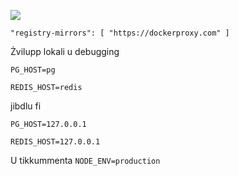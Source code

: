 ![](https://pub-b8db533c86124200a9d799bf3ba88099.r2.dev/2023/03/wbhiRD1.webp)

```
"registry-mirrors": [ "https://dockerproxy.com" ]
```

Żvilupp lokali u debugging

```
PG_HOST=pg

REDIS_HOST=redis
```

jibdlu fi

```
PG_HOST=127.0.0.1

REDIS_HOST=127.0.0.1

```

U tikkummenta `NODE_ENV=production`